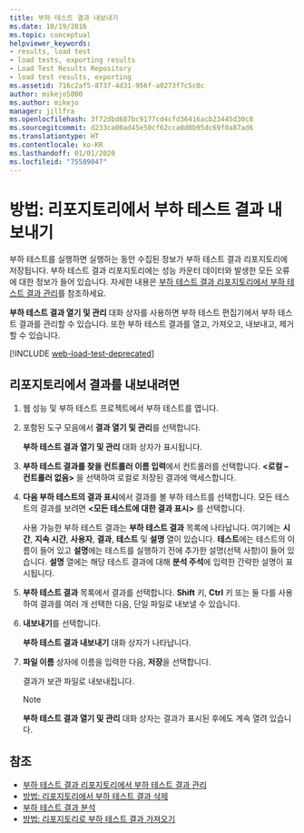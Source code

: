 ```yaml
---
title: 부하 테스트 결과 내보내기
ms.date: 10/19/2016
ms.topic: conceptual
helpviewer_keywords:
- results, load test
- load tests, exporting results
- Load Test Results Repository
- load test results, exporting
ms.assetid: 716c2af5-8737-4d31-956f-a0273f7c5c0c
author: mikejo5000
ms.author: mikejo
manager: jillfra
ms.openlocfilehash: 3f72dbd687bc9177cd4cfd36416acb23445d30c8
ms.sourcegitcommit: d233ca00ad45e50cf62cca0d0b95dc69f0a87ad6
ms.translationtype: HT
ms.contentlocale: ko-KR
ms.lasthandoff: 01/01/2020
ms.locfileid: "75589047"
---
```

# <a name="how-to-export-load-test-results-from-a-repository"></a>방법: 리포지토리에서 부하 테스트 결과 내보내기

부하 테스트를 실행하면 실행하는 동안 수집된 정보가 부하 테스트 결과 리포지토리에 저장됩니다. 부하 테스트 결과 리포지토리에는 성능 카운터 데이터와 발생한 모든 오류에 대한 정보가 들어 있습니다. 자세한 내용은 [부하 테스트 결과 리포지토리에서 부하 테스트 결과 관리](../test/manage-load-test-results-in-the-load-test-results-repository.md)를 참조하세요.

**부하 테스트 결과 열기 및 관리** 대화 상자를 사용하면 부하 테스트 편집기에서 부하 테스트 결과를 관리할 수 있습니다. 또한 부하 테스트 결과를 열고, 가져오고, 내보내고, 제거할 수 있습니다.

[!INCLUDE [web-load-test-deprecated](includes/web-load-test-deprecated.md)]

## <a name="to-export-results-from-a-repository"></a>리포지토리에서 결과를 내보내려면

1. 웹 성능 및 부하 테스트 프로젝트에서 부하 테스트를 엽니다.

2. 포함된 도구 모음에서 **결과 열기 및 관리**를 선택합니다.

     **부하 테스트 결과 열기 및 관리** 대화 상자가 표시됩니다.

3. **부하 테스트 결과를 찾을 컨트롤러 이름 입력**에서 컨트롤러를 선택합니다. **\<로컬 – 컨트롤러 없음>** 을 선택하여 로컬로 저장된 결과에 액세스합니다.

4. **다음 부하 테스트의 결과 표시**에서 결과를 볼 부하 테스트를 선택합니다. 모든 테스트의 결과를 보려면 **\<모든 테스트에 대한 결과 표시>** 를 선택합니다.

     사용 가능한 부하 테스트 결과는 **부하 테스트 결과** 목록에 나타납니다. 여기에는 **시간**, **지속 시간**, **사용자**, **결과**, **테스트** 및 **설명** 열이 있습니다. **테스트**에는 테스트의 이름이 들어 있고 **설명**에는 테스트를 실행하기 전에 추가한 설명(선택 사항)이 들어 있습니다. **설명** 열에는 해당 테스트 결과에 대해 **분석 주석**에 입력한 간략한 설명이 표시됩니다.

5. **부하 테스트 결과** 목록에서 결과를 선택합니다. **Shift** 키, **Ctrl** 키 또는 둘 다를 사용하여 결과를 여러 개 선택한 다음, 단일 파일로 내보낼 수 있습니다.

6. **내보내기**를 선택합니다.

     **부하 테스트 결과 내보내기** 대화 상자가 나타납니다.

7. **파일 이름** 상자에 이름을 입력한 다음, **저장**을 선택합니다.

     결과가 보관 파일로 내보내집니다.

    > [!NOTE]
    > **부하 테스트 결과 열기 및 관리** 대화 상자는 결과가 표시된 후에도 계속 열려 있습니다.

## <a name="see-also"></a>참조

- [부하 테스트 결과 리포지토리에서 부하 테스트 결과 관리](../test/manage-load-test-results-in-the-load-test-results-repository.md)
- [방법: 리포지토리에서 부하 테스트 결과 삭제](../test/how-to-delete-load-test-results-from-a-repository.md)
- [부하 테스트 결과 분석](../test/analyze-load-test-results-using-the-load-test-analyzer.md)
- [방법: 리포지토리로 부하 테스트 결과 가져오기](../test/how-to-import-load-test-results-into-a-repository.md)
